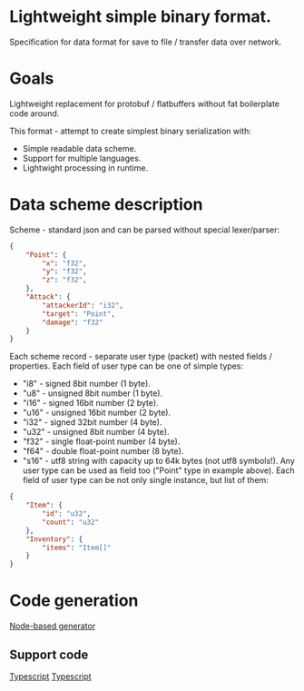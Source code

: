 # Lightweight simple binary format.
Specification for data format for save to file / transfer data over network.

# Goals
Lightweight replacement for protobuf / flatbuffers without fat boilerplate code around.

This format - attempt to create simplest binary serialization with:
* Simple readable data scheme.
* Support for multiple languages.
* Lightwight processing in runtime.

# Data scheme description
Scheme - standard json and can be parsed without special lexer/parser:
```json
{
    "Point": {
        "x": "f32",
        "y": "f32",
        "z": "f32",
    },
    "Attack": {
        "attackerId": "i32",
        "target": "Point",
        "damage": "f32"
    }
}
```
Each scheme record - separate user type (packet) with nested fields / properties.
Each field of user type can be one of simple types:
* "i8" - signed 8bit number (1 byte).
* "u8" - unsigned 8bit number (1 byte).
* "i16" - signed 16bit number (2 byte).
* "u16" - unsigned 16bit number (2 byte).
* "i32" - signed 32bit number (4 byte).
* "u32" - unsigned 8bit number (4 byte).
* "f32" - single float-point number (4 byte).
* "f64" - double float-point number (8 byte).
* "s16" - utf8 string with capacity up to 64k bytes (not utf8 symbols!).
Any user type can be used as field too ("Point" type in example above).
Each field of user type can be not only single instance, but list of them:
```json
{
    "Item": {
        "id": "u32",
        "count": "u32"
    },
    "Inventory": {
        "items": "Item[]"
    }
}
```

# Code generation
[Node-based generator](https://github.com/Leopotam/simplebinary-gen-node.git)

## Support code
[Typescript](https://github.com/Leopotam/simplebinary-ts.git)
[Typescript](https://github.com/Leopotam/simplebinary-cs.git)